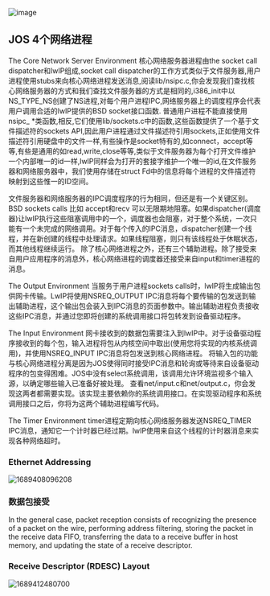 ![image](https://github.com/Leavaway/csnotes/assets/86211987/d9d6599d-995c-447f-a03c-e01d12293448)


## JOS 4个网络进程
The Core Network Server Environment
核心网络服务器进程由the socket call dispatcher和lwIP组成,socket call dispatcher的工作方式类似于文件服务器,用户进程使用stubs来向核心网络进程发送消息,阅读lib/nsipc.c,你会发现我们查找核心网络服务器的方式和我们查找文件服务器的方式是相同的,i386_init中以NS_TYPE_NS创建了NS进程,对每个用户进程IPC,网络服务器上的调度程序会代表用户调用合适的lwIP提供的BSD socket接口函数.
普通用户进程不能直接使用nsipc_ *类函数,相反,它们使用lib/sockets.c中的函数,这些函数提供了一个基于文件描述符的sockets API,因此用户进程通过文件描述符引用sockets,正如使用文件描述符引用硬盘中的文件一样,有些操作是socket特有的,如connect，accept等等,有些是通用的如read,write,close等等,类似于文件服务器为每个打开文件维护一个内部唯一的id一样,lwIP同样会为打开的套接字维护一个唯一的id,在文件服务器和网络服务器中，我们使用存储在struct Fd中的信息将每个进程的文件描述符映射到这些惟一的ID空间。

文件服务器和网络服务器的IPC调度程序的行为相同，但还是有一个关键区别。BSD sockets calls 比如 accept和recv 可以无限期地阻塞。如果dispatcher(调度器)让lwIP执行这些阻塞调用中的一个，调度器也会阻塞，对于整个系统，一次只能有一个未完成的网络调用。对于每个传入的IPC消息，dispatcher创建一个线程，并在新创建的线程中处理请求。如果线程阻塞，则只有该线程处于休眠状态，而其他线程继续运行。
除了核心网络进程之外，还有三个辅助进程。除了接受来自用户应用程序的消息外，核心网络进程的调度器还接受来自input和timer进程的消息。

The Output Environment
当服务于用户进程sockets calls时，lwIP将生成输出包供网卡传输。LwIP将使用NSREQ_OUTPUT IPC消息将每个要传输的包发送到输出辅助进程，这个输出包会装入到IPC消息的页面参数中。输出辅助进程负责接收这些IPC消息，并通过您即将创建的系统调用接口将包转发到设备驱动程序。

The Input Environment
网卡接收到的数据包需要注入到lwIP中。对于设备驱动程序接收到的每个包，输入进程将包从内核空间中取出(使用您将实现的内核系统调用)，并使用NSREQ_INPUT IPC消息将包发送到核心网络进程。 将输入包的功能与核心网络进程分离是因为JOS使得同时接受IPC消息和轮询或等待来自设备驱动程序的包变得困难。JOS中没有select系统调用，该调用允许环境监视多个输入源，以确定哪些输入已准备好被处理。
查看net/input.c和net/output.c，你会发现这两者都需要实现。该实现主要依赖你的系统调用接口。在实现驱动程序和系统调用接口之后，你将为这两个辅助进程编写代码。

The Timer Environment
timer进程定期向核心网络服务器发送NSREQ_TIMER IPC消息，通知它一个计时器已经过期。lwIP使用来自这个线程的计时器消息来实现各种网络超时。

### Ethernet Addressing
![1689408096208](https://github.com/Leavaway/csnotes/assets/86211987/326d4b61-3e36-4089-94f5-a4611c2a952e)

### 数据包接受
In the general case, packet reception consists of recognizing the presence of a packet on the wire,
performing address filtering, storing the packet in the receive data FIFO, transferring the data to a
receive buffer in host memory, and updating the state of a receive descriptor.


### Receive Descriptor (RDESC) Layout
![1689412480700](https://github.com/Leavaway/csnotes/assets/86211987/84255d5c-9251-44fa-a357-ed0cfe8d175a)

